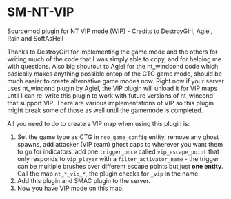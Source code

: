 # SM-NT-VIP
Sourcemod plugin for NT VIP mode (WIP) - Credits to DestroyGirl, Agiel, Rain and SoftAsHell

Thanks to DestroyGirl for implementing the game mode and the others for writing much of the code that I was simply able to copy, and for helping me with questions. Also big shoutout to Agiel for the nt_windcond code which basically makes anything possible ontop of the CTG game mode, should be much easier to create alternative game modes now. Right now if your server uses nt_wincond plugin by Agiel, the VIP plugin will unload it for VIP maps until I can re-write this plugin to work with future versions of nt_wincond that support VIP.
There are various implementations of VIP so this plugin might break some of those as well until the gamemode is completed.

All you need to do to create a VIP map when using this plugin is:  
1) Set the game type as CTG in `neo_game_config` entity, remove any ghost spawns, add attacker (VIP team) ghost caps to wherever you want them to go for indicators, add one `trigger_once` called `vip_escape_point` that only responds to `vip_player` with a `filter_activator_name` - the trigger can be multiple brushes over different escape points but just **one entity**. Call the map `nt_*_vip_*`, the plugin checks for `_vip` in the name.
2) Add this plugin and SMAC plugin to the server.
3) Now you have VIP mode on this map.
